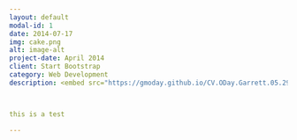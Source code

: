 ```yaml
---
layout: default
modal-id: 1
date: 2014-07-17
img: cake.png
alt: image-alt
project-date: April 2014
client: Start Bootstrap
category: Web Development
description: <embed src="https://gmoday.github.io/CV.ODay.Garrett.05.29.2018.pdf" type="application/pdf" />



this is a test

---
```

